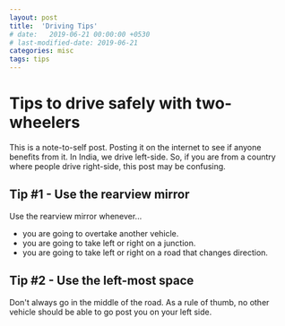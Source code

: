 ```yaml
---
layout: post
title:  'Driving Tips'
# date:   2019-06-21 00:00:00 +0530
# last-modified-date: 2019-06-21
categories: misc
tags: tips
---
```


# Tips to drive safely with two-wheelers

This is a note-to-self post. Posting it on the internet to see if anyone benefits from it. In India, we drive left-side. So, if you are from a country where people drive right-side, this post may be confusing.

## Tip #1 - Use the rearview mirror

Use the rearview mirror whenever...

- you are going to overtake another vehicle.
- you are going to take left or right on a junction.
- you are going to take left or right on a road that changes direction.

## Tip #2 - Use the left-most space

Don't always go in the middle of the road. As a rule of thumb, no other vehicle should be able to go post you on your left side.

